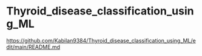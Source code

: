 # Thyroid_disease_classification_using_ML
https://github.com/Kabilan9384/Thyroid_disease_classification_using_ML/edit/main/README.md
